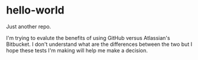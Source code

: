 # hello-world
Just another repo.

I'm trying to evalute the benefits of using GitHub versus Atlassian's Bitbucket. I don't understand what are the differences between the two but I hope these tests I'm making will help me make a decision.

